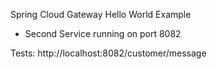 Spring Cloud Gateway Hello World Example

- Second Service running on port 8082

Tests:
http://localhost:8082/customer/message